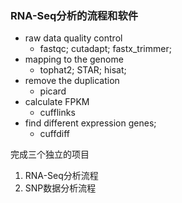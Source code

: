 ### RNA-Seq分析的流程和软件

- raw data quality control
  - fastqc; cutadapt; fastx_trimmer;
- mapping to the genome
  - tophat2; STAR; hisat;
- remove the duplication
  - picard
- calculate FPKM
  - cufflinks
- find different expression genes;
  - cuffdiff





完成三个独立的项目

1. RNA-Seq分析流程
2. SNP数据分析流程